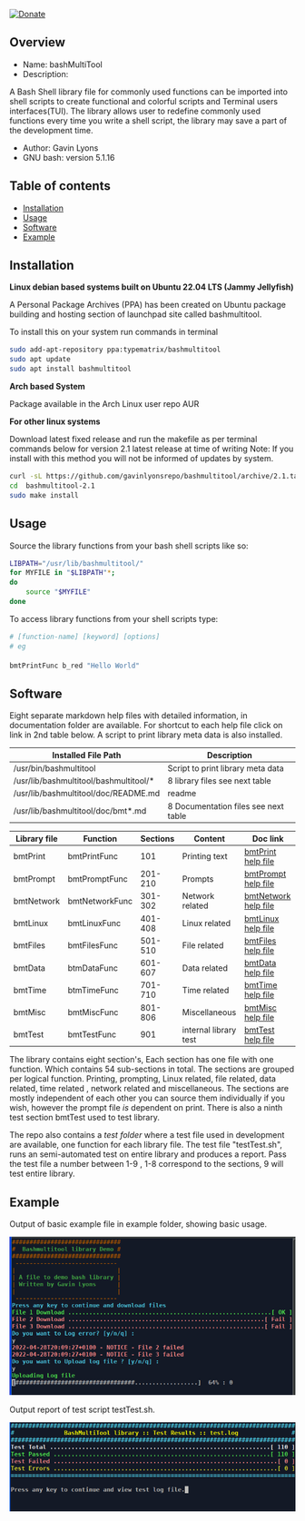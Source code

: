 [![Donate](https://img.shields.io/badge/Donate-PayPal-green.svg)](https://www.paypal.com/paypalme/whitelight976)

Overview
--------------------------------------------
* Name: bashMultiTool
* Description: 

A Bash Shell library file for commonly used functions
can be imported into shell scripts to create functional and colorful 
scripts and Terminal users interfaces(TUI).
The library allows user to redefine commonly used functions every time you write a shell script, the library may save a part of the development time.

* Author: Gavin Lyons
* GNU bash: version 5.1.16

Table of contents
---------------------------

  * [Installation](#installation)
  * [Usage](#usage)
  * [Software](#software)
  * [Example](#example)
  
Installation
-----------------------------------------------

**Linux debian based systems built on Ubuntu 22.04 LTS (Jammy Jellyfish)**
 
A Personal Package Archives (PPA) has been created on Ubuntu
package building and hosting section of launchpad site 
called bashmultitool.

To install this on your system run commands in terminal

```sh
sudo add-apt-repository ppa:typematrix/bashmultitool
sudo apt update
sudo apt install bashmultitool
```

**Arch based System** 

Package available in the Arch Linux user repo AUR

**For other linux systems**

Download latest fixed release and run the makefile as per 
terminal commands below for version 2.1 latest release at time of writing
Note: If you install with this method you will not be informed of updates 
by system.

```sh
curl -sL https://github.com/gavinlyonsrepo/bashmultitool/archive/2.1.tar.gz | tar xz
cd  bashmultitool-2.1
sudo make install
```

Usage
-------------------------------------------

Source the library functions from your bash shell scripts like so:

```sh
LIBPATH="/usr/lib/bashmultitool/"
for MYFILE in "$LIBPATH"*;
do
	source "$MYFILE"
done
```

To access library functions from your shell scripts type:

```sh
# [function-name] [keyword] [options]
# eg

bmtPrintFunc b_red "Hello World"
 ```

Software
-----------------------------------------

Eight separate markdown help files with detailed information, 
in documentation folder are available.
For shortcut to each help file click on link in 2nd table below. 
A script to print library meta data is also installed.

| Installed File Path | Description |
| ------ | ------ |
| /usr/bin/bashmultitool | Script to print library meta data |
| /usr/lib/bashmultitool/bashmultitool/*  | 8 library files see next table|
| /usr/lib/bashmultitool/doc/README.md   | readme  |  
| /usr/lib/bashmultitool/doc/bmt*.md | 8 Documentation files see next table | 

| Library file | Function | Sections | Content | Doc link |
| ---- | ---- | ---- | ---- | ---- |
|  bmtPrint | bmtPrintFunc | 101 | Printing text | [bmtPrint help file](documentation/bmtPrint.md)|
|  bmtPrompt | bmtPromptFunc | 201-210 | Prompts | [ bmtPrompt help file](documentation/bmtPrompt.md)|
|  bmtNetwork  | bmtNetworkFunc  | 301-302 | Network related | [bmtNetwork help file](documentation/bmtNetwork.md)|
|  bmtLinux | bmtLinuxFunc | 401-408 | Linux related | [bmtLinux help file](documentation/bmtLinux.md)|
|  bmtFiles | bmtFilesFunc | 501-510 | File related | [bmtFiles help file](documentation/bmtFiles.md)|
|  bmtData | btmDataFunc | 601-607 | Data related | [bmtData help file](documentation/bmtData.md)|
|  bmtTime | btmTimeFunc | 701-710 | Time related | [bmtTime help file](documentation/bmtTime.md)|
|  bmtMisc  | bmtMiscFunc  | 801-806 | Miscellaneous | [bmtMisc help file](documentation/bmtMisc.md)|
|  bmtTest  | bmtTestFunc  | 901 |  internal library test | [bmtTest help file](documentation/bmtTest.md)|

The library contains eight section's, Each section has one file with one function. 
Which contains 54 sub-sections in total.
The sections are grouped per logical function.
Printing, prompting, Linux related, file related, 
data related, time related , network related and miscellaneous.
The sections are mostly independent of each other
you can source them individually if you wish, however the prompt file *is* 
dependent on print. There is also  a ninth test section bmtTest used to test library.

The repo also contains a *test folder* where a test file used in development are available, one function for each library file. The test file "testTest.sh", runs an semi-automated test on entire library and produces a report.  Pass the test file a number between 1-9 , 1-8 correspond to the sections, 9 will test entire library. 

Example
----------------------------

Output of basic example file in example folder, showing basic usage.

![ScreenShot](https://raw.githubusercontent.com/gavinlyonsrepo/bashmultitool/master/documentation/screenshot/example.png)

Output report of test script testTest.sh.

![ScreenShot](https://raw.githubusercontent.com/gavinlyonsrepo/bashmultitool/master/documentation/screenshot/test.png)
